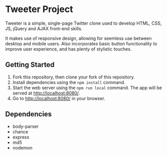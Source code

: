 # Tweeter Project

Tweeter is a simple, single-page Twitter clone used to develop HTML, CSS, JS, jQuery and AJAX front-end skills.

It makes use of responsive design, allowing for seemless use between desktop and mobile users. Also incorporates basic button functionality to improve user experience, and has plenty of stylistic touches. 

## Getting Started

1. Fork this repository, then clone your fork of this repository.
2. Install dependencies using the `npm install` command.
3. Start the web server using the `npm run local` command. The app will be served at <http://localhost:8080/>.
4. Go to <http://localhost:8080/> in your browser.

## Dependencies

- body-parser
- chance
- express
- md5
- nodemon


